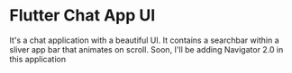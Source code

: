 # Flutter Chat App UI

It's a chat application with a beautiful UI. It contains a searchbar within a sliver app bar that animates on scroll. 
Soon, I'll be adding Navigator 2.0 in this application